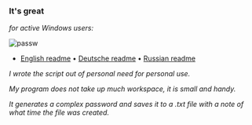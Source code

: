 ### It's great
_for active Windows users:_


![passw](https://user-images.githubusercontent.com/95626629/154863228-3e518bba-977c-4781-aa64-b1481760f0bb.gif)

- [English readme](https://github.com/0010000000000001/password-generator/blob/main/README.eng.md) • [Deutsche readme](https://github.com/0010000000000001/password-generator/blob/main/README.de.md) • [Russian readme](https://github.com/0010000000000001/password-generator/blob/main/README.ru.md)


_I wrote the script out of personal need for personal use._

_My program does not take up much workspace, it is small and handy._

_It generates a complex password and saves it to a .txt file with a note of what time the file was created._

